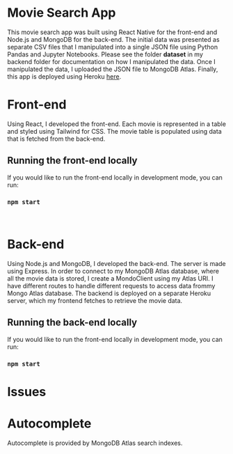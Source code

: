 # Movie Search App

This movie search app was built using React Native for the front-end and Node.js and MongoDB for the back-end. The initial data was presented as separate CSV files that I manipulated into a single JSON file using Python Pandas and Jupyter Notebooks. Please see the folder **dataset** in my backend folder for documentation on how I manipulated the data. Once I manipulated the data, I uploaded the JSON file to MongoDB Atlas. Finally, this app is deployed using Heroku [here](https://movie-search-diesel.herokuapp.com/).
<br/>

# Front-end

Using React, I developed the front-end. Each movie is represented in a table and styled using Tailwind for CSS. The movie table is populated using data that is fetched from the back-end.

## Running the front-end locally

If you would like to run the front-end locally in development mode, you can run:

### `npm start`

<br/>

# Back-end

Using Node.js and MongoDB, I developed the back-end. The server is made using Express. In order to connect to my MongoDB Atlas database, where all the movie data is stored, I create a MondoClient using my Atlas URI. I have different routes to handle different requests to access data frommy Mongo Atlas database. The backend is deployed on a separate Heroku server, which my frontend fetches to retrieve the movie data.

## Running the back-end locally

If you would like to run the front-end locally in development mode, you can run:

### `npm start`

# Issues

# Autocomplete

Autocomplete is provided by MongoDB Atlas search indexes.
